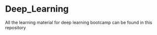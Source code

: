 # Deep_Learning
All the learning material for deep learning bootcamp can be found in this repository
